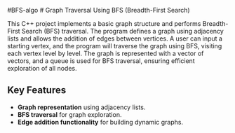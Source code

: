   # B F S - a l g o 
 
 # Graph Traversal Using BFS (Breadth-First Search)

This C++ project implements a basic graph structure and performs Breadth-First Search (BFS) traversal. The program defines a graph using adjacency lists and allows the addition of edges between vertices. A user can input a starting vertex, and the program will traverse the graph using BFS, visiting each vertex level by level. The graph is represented with a vector of vectors, and a queue is used for BFS traversal, ensuring efficient exploration of all nodes.

## Key Features
- **Graph representation** using adjacency lists.
- **BFS traversal** for graph exploration.
- **Edge addition functionality** for building dynamic graphs.


